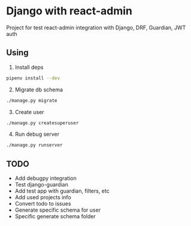 # Django with react-admin

Project for test react-admin integration with Django, DRF, Guardian, JWT auth

## Using

1. Install deps

```sh
pipenv install --dev
```

2. Migrate db schema

```sh
./manage.py migrate
```

3. Create user

```sh
./manage.py createsuperuser
```

4. Run debug server

```sh
./manage.py runserver
```

## TODO

- Add debugpy integration
- Test django-guardian
- Add test app with guardian, filters, etc
- Add used projects info
- Convert todo to issues
- Generate specific schema for user
- Specific generate schema folder
